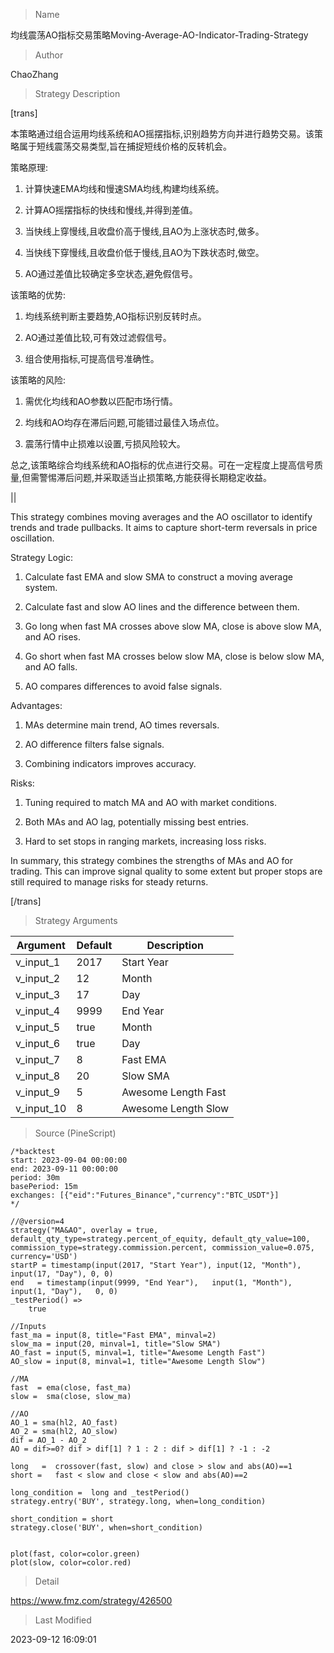 
> Name

均线震荡AO指标交易策略Moving-Average-AO-Indicator-Trading-Strategy

> Author

ChaoZhang

> Strategy Description

[trans]

本策略通过组合运用均线系统和AO摇摆指标,识别趋势方向并进行趋势交易。该策略属于短线震荡交易类型,旨在捕捉短线价格的反转机会。

策略原理: 

1. 计算快速EMA均线和慢速SMA均线,构建均线系统。

2. 计算AO摇摆指标的快线和慢线,并得到差值。

3. 当快线上穿慢线,且收盘价高于慢线,且AO为上涨状态时,做多。

4. 当快线下穿慢线,且收盘价低于慢线,且AO为下跌状态时,做空。

5. AO通过差值比较确定多空状态,避免假信号。

该策略的优势:

1. 均线系统判断主要趋势,AO指标识别反转时点。

2. AO通过差值比较,可有效过滤假信号。

3. 组合使用指标,可提高信号准确性。

该策略的风险: 

1. 需优化均线和AO参数以匹配市场行情。

2. 均线和AO均存在滞后问题,可能错过最佳入场点位。

3. 震荡行情中止损难以设置,亏损风险较大。

总之,该策略综合均线系统和AO指标的优点进行交易。可在一定程度上提高信号质量,但需警惕滞后问题,并采取适当止损策略,方能获得长期稳定收益。

||

This strategy combines moving averages and the AO oscillator to identify trends and trade pullbacks. It aims to capture short-term reversals in price oscillation. 

Strategy Logic:

1. Calculate fast EMA and slow SMA to construct a moving average system.

2. Calculate fast and slow AO lines and the difference between them.

3. Go long when fast MA crosses above slow MA, close is above slow MA, and AO rises. 

4. Go short when fast MA crosses below slow MA, close is below slow MA, and AO falls.

5. AO compares differences to avoid false signals.

Advantages:

1. MAs determine main trend, AO times reversals.

2. AO difference filters false signals. 

3. Combining indicators improves accuracy.

Risks:

1. Tuning required to match MA and AO with market conditions.

2. Both MAs and AO lag, potentially missing best entries.

3. Hard to set stops in ranging markets, increasing loss risks.

In summary, this strategy combines the strengths of MAs and AO for trading. This can improve signal quality to some extent but proper stops are still required to manage risks for steady returns.

[/trans]

> Strategy Arguments



|Argument|Default|Description|
|----|----|----|
|v_input_1|2017|Start Year|
|v_input_2|12|Month|
|v_input_3|17|Day|
|v_input_4|9999|End Year|
|v_input_5|true|Month|
|v_input_6|true|Day|
|v_input_7|8|Fast EMA|
|v_input_8|20|Slow SMA|
|v_input_9|5|Awesome Length Fast|
|v_input_10|8|Awesome Length Slow|


> Source (PineScript)

``` pinescript
/*backtest
start: 2023-09-04 00:00:00
end: 2023-09-11 00:00:00
period: 30m
basePeriod: 15m
exchanges: [{"eid":"Futures_Binance","currency":"BTC_USDT"}]
*/

//@version=4
strategy("MA&AO", overlay = true, default_qty_type=strategy.percent_of_equity, default_qty_value=100, commission_type=strategy.commission.percent, commission_value=0.075, currency='USD')
startP = timestamp(input(2017, "Start Year"), input(12, "Month"), input(17, "Day"), 0, 0)
end   = timestamp(input(9999, "End Year"),   input(1, "Month"),   input(1, "Day"),   0, 0)
_testPeriod() =>
    true

//Inputs
fast_ma = input(8, title="Fast EMA", minval=2)
slow_ma = input(20, minval=1, title="Slow SMA")
AO_fast = input(5, minval=1, title="Awesome Length Fast")
AO_slow = input(8, minval=1, title="Awesome Length Slow")

//MA
fast  = ema(close, fast_ma)
slow =  sma(close, slow_ma)

//AO
AO_1 = sma(hl2, AO_fast)
AO_2 = sma(hl2, AO_slow)
dif = AO_1 - AO_2
AO = dif>=0? dif > dif[1] ? 1 : 2 : dif > dif[1] ? -1 : -2

long   =  crossover(fast, slow) and close > slow and abs(AO)==1
short =   fast < slow and close < slow and abs(AO)==2

long_condition =  long and _testPeriod() 
strategy.entry('BUY', strategy.long, when=long_condition)  
 
short_condition = short 
strategy.close('BUY', when=short_condition)


plot(fast, color=color.green)
plot(slow, color=color.red)
```

> Detail

https://www.fmz.com/strategy/426500

> Last Modified

2023-09-12 16:09:01
